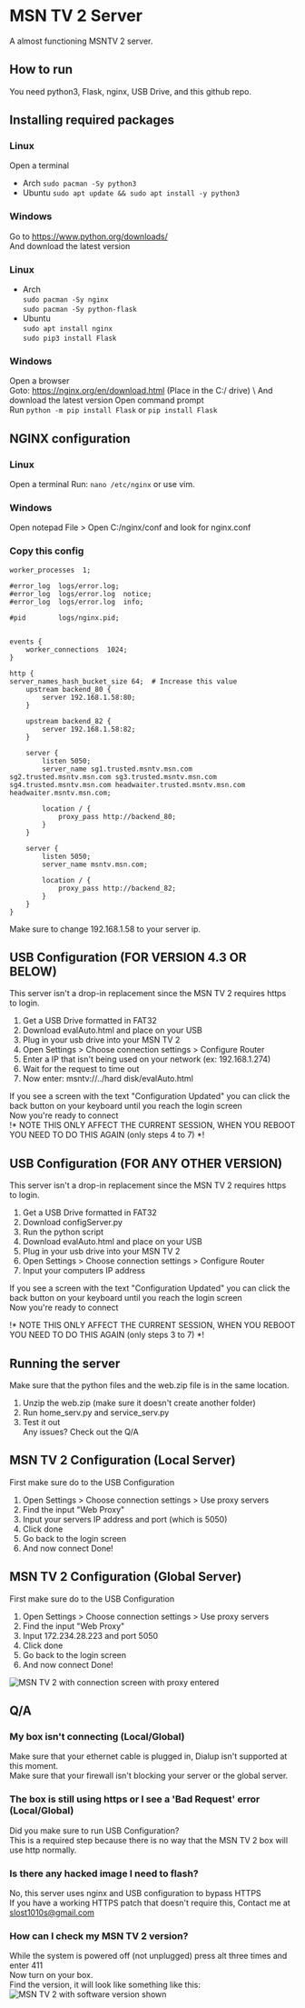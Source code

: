 # MSN TV 2 Server
A almost functioning MSNTV 2 server.


## How to run
You need python3, Flask, nginx, USB Drive, and this github repo.

## Installing required packages
### Linux
Open a terminal
- Arch
  `sudo pacman -Sy python3`
- Ubuntu
  `sudo apt update && sudo apt install -y python3`

### Windows
Go to https://www.python.org/downloads/ \
And download the latest version

### Linux
- Arch \
  `sudo pacman -Sy nginx` \
  `sudo pacman -Sy python-flask`
- Ubuntu \
  `sudo apt install nginx` \
  `sudo pip3 install Flask`

### Windows
Open a browser \
Goto: https://nginx.org/en/download.html (Place in the C:/ drive) \ 
And download the latest version
Open command prompt \
Run `python -m pip install Flask` or `pip install Flask`

## NGINX configuration

### Linux
Open a terminal
Run: `nano /etc/nginx` or use vim.

### Windows
Open notepad
File > Open
C:/nginx/conf and look for nginx.conf

### Copy this config


```#user  nobody;
worker_processes  1;

#error_log  logs/error.log;
#error_log  logs/error.log  notice;
#error_log  logs/error.log  info;

#pid        logs/nginx.pid;


events {
    worker_connections  1024;
}

http {
server_names_hash_bucket_size 64;  # Increase this value
    upstream backend_80 {
        server 192.168.1.58:80;
    }

    upstream backend_82 {
        server 192.168.1.58:82;
    }

    server {
        listen 5050;
        server_name sg1.trusted.msntv.msn.com sg2.trusted.msntv.msn.com sg3.trusted.msntv.msn.com sg4.trusted.msntv.msn.com headwaiter.trusted.msntv.msn.com headwaiter.msntv.msn.com;

        location / {
            proxy_pass http://backend_80;
        }
    }

    server {
        listen 5050;
        server_name msntv.msn.com;

        location / {
            proxy_pass http://backend_82;
        }
    }
}

```
Make sure to change 192.168.1.58 to your server ip.

## USB Configuration (FOR VERSION 4.3 OR BELOW)
This server isn't a drop-in replacement since the MSN TV 2 requires https to login. 

1. Get a USB Drive formatted in FAT32 
2. Download evalAuto.html and place on your USB 
3. Plug in your usb drive into your MSN TV 2 
4. Open Settings > Choose connection settings > Configure Router 
5. Enter a IP that isn't being used on your network (ex: 192.168.1.274) 
6. Wait for the request to time out 
7. Now enter: msntv://../hard disk/evalAuto.html 

If you see a screen with the text "Configuration Updated" you can click the back button on your keyboard until you reach the login screen \
Now you're ready to connect \
!* NOTE THIS ONLY AFFECT THE CURRENT SESSION, WHEN YOU REBOOT YOU NEED TO DO THIS AGAIN (only steps 4 to 7) *!

## USB Configuration (FOR ANY OTHER VERSION)
This server isn't a drop-in replacement since the MSN TV 2 requires https to login. 

1. Get a USB Drive formatted in FAT32
2. Download configServer.py
3. Run the python script
4. Download evalAuto.html and place on your USB 
5. Plug in your usb drive into your MSN TV 2 
6. Open Settings > Choose connection settings > Configure Router
7. Input your computers IP address

If you see a screen with the text "Configuration Updated" you can click the back button on your keyboard until you reach the login screen \
Now you're ready to connect

!* NOTE THIS ONLY AFFECT THE CURRENT SESSION, WHEN YOU REBOOT YOU NEED TO DO THIS AGAIN (only steps 3 to 7) *!


## Running the server
Make sure that the python files and the web.zip file is in the same location.
1. Unzip the web.zip (make sure it doesn't create another folder)
2. Run home_serv.py and service_serv.py
3. Test it out \
Any issues? Check out the Q/A

## MSN TV 2 Configuration (Local Server)
First make sure do to the USB Configuration 

1. Open Settings > Choose connection settings > Use proxy servers
2. Find the input "Web Proxy"
3. Input your servers IP address and port (which is 5050)
4. Click done
5. Go back to the login screen
6. And now connect
Done!

## MSN TV 2 Configuration (Global Server)
First make sure do to the USB Configuration 

1. Open Settings > Choose connection settings > Use proxy servers
2. Find the input "Web Proxy"
3. Input 172.234.28.223 and port 5050
4. Click done
5. Go back to the login screen
6. And now connect
Done!
<img src="https://camo.githubusercontent.com/db30c1596558c8939c89d220e000fcf92148e89adff235a6798a394aa2a876bf/68747470733a2f2f692e696d6775722e636f6d2f6a6d77665671522e706e67" alt="MSN TV 2 with connection screen with proxy entered">

## Q/A
### My box isn't connecting (Local/Global)
Make sure that your ethernet cable is plugged in, Dialup isn't supported at this moment. \
Make sure that your firewall isn't blocking your server or the global server.

### The box is still using https or I see a 'Bad Request' error (Local/Global)
Did you make sure to run USB Configuration?  \
This is a required step because there is no way that the MSN TV 2 box will use http normally.

### Is there any hacked image I need to flash?
No, this server uses nginx and USB configuration to bypass HTTPS \
If you have a working HTTPS patch that doesn't require this, Contact me at slost1010s@gmail.com

### How can I check my MSN TV 2 version?
While the system is powered off (not unplugged) press alt three times and enter 411 \
Now turn on your box. \
Find the version, it will look like something like this: \
<img src="https://camo.githubusercontent.com/6b3d6d35ed5ffc5aa0b6eed3dd5e2fcd64101e054517e2ae7a15fc5d24f67f10/68747470733a2f2f692e696d6775722e636f6d2f7a674263486e632e706e67" alt="MSN TV 2 with software version shown">
